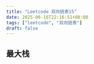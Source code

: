 ```yaml
---
title: "Leetcode 双向链表15"
date: 2025-06-16T22:16:51+08:00
tags: ["leetcode", "双向链表"]
draft: false
---
```


## 最大栈